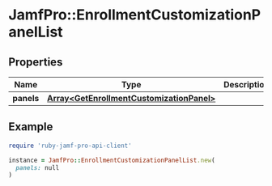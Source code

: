 # JamfPro::EnrollmentCustomizationPanelList

## Properties

| Name | Type | Description | Notes |
| ---- | ---- | ----------- | ----- |
| **panels** | [**Array&lt;GetEnrollmentCustomizationPanel&gt;**](GetEnrollmentCustomizationPanel.md) |  | [optional] |

## Example

```ruby
require 'ruby-jamf-pro-api-client'

instance = JamfPro::EnrollmentCustomizationPanelList.new(
  panels: null
)
```

